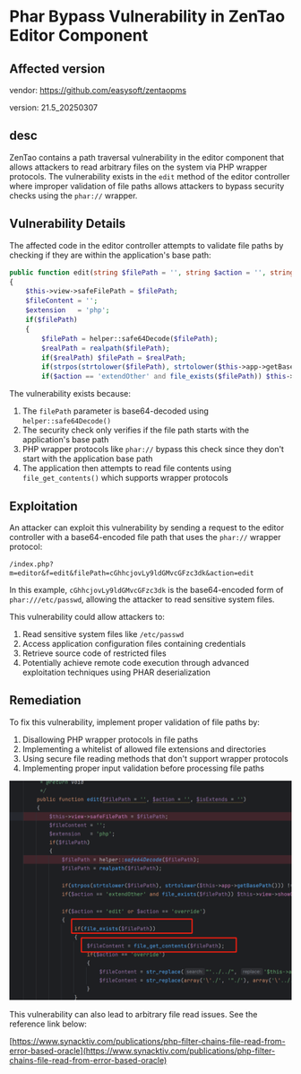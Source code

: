 # Phar Bypass Vulnerability in ZenTao Editor Component

## Affected version
vendor: https://github.com/easysoft/zentaopms

version: 21.5_20250307

## desc
ZenTao contains a path traversal vulnerability in the editor component that allows attackers to read arbitrary files on the system via PHP wrapper protocols. The vulnerability exists in the `edit` method of the editor controller where improper validation of file paths allows attackers to bypass security checks using the `phar://` wrapper.

## Vulnerability Details

The affected code in the editor controller attempts to validate file paths by checking if they are within the application's base path:

```php
public function edit(string $filePath = '', string $action = '', string $isExtends = '')
{
    $this->view->safeFilePath = $filePath;
    $fileContent = '';
    $extension   = 'php';
    if($filePath)
    {
        $filePath = helper::safe64Decode($filePath);
        $realPath = realpath($filePath);
        if($realPath) $filePath = $realPath;
        if(strpos(strtolower($filePath), strtolower($this->app->getBasePath())) !== 0) return $this->send(array('result' => 'fail', 'message' => $this->lang->editor->editFileError));
        if($action == 'extendOther' and file_exists($filePath)) $this->view->showContent = file_get_contents($filePath);
```

The vulnerability exists because:

1. The `filePath` parameter is base64-decoded using `helper::safe64Decode()`
2. The security check only verifies if the file path starts with the application's base path
3. PHP wrapper protocols like `phar://` bypass this check since they don't start with the application base path
4. The application then attempts to read file contents using `file_get_contents()` which supports wrapper protocols

## Exploitation

An attacker can exploit this vulnerability by sending a request to the editor controller with a base64-encoded file path that uses the `phar://` wrapper protocol:

```
/index.php?m=editor&f=edit&filePath=cGhhcjovLy9ldGMvcGFzc3dk&action=edit
```

In this example, `cGhhcjovLy9ldGMvcGFzc3dk` is the base64-encoded form of `phar:///etc/passwd`, allowing the attacker to read sensitive system files.

This vulnerability could allow attackers to:
1. Read sensitive system files like `/etc/passwd`
2. Access application configuration files containing credentials
3. Retrieve source code of restricted files
4. Potentially achieve remote code execution through advanced exploitation techniques using PHAR deserialization

## Remediation

To fix this vulnerability, implement proper validation of file paths by:
1. Disallowing PHP wrapper protocols in file paths
2. Implementing a whitelist of allowed file extensions and directories
3. Using secure file reading methods that don't support wrapper protocols
4. Implementing proper input validation before processing file paths

![alt text](../dists/zentaopms_phar.png)

This vulnerability can also lead to arbitrary file read issues. See the reference link below:

[https://www.synacktiv.com/publications/php-filter-chains-file-read-from-error-based-oracle](https://www.synacktiv.com/publications/php-filter-chains-file-read-from-error-based-oracle)
